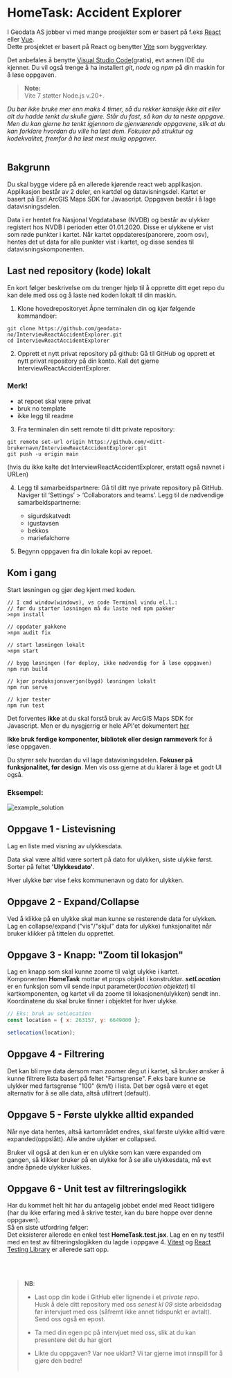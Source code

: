 # HomeTask: Accident Explorer

I Geodata AS jobber vi med mange prosjekter som er basert på f.eks [React](https://reactjs.org/) eller [Vue](https://vuejs.org/).<br />
Dette prosjektet er basert på React og benytter [Vite](https://vitejs.dev/) som byggverktøy.<br />

Det anbefales å benytte [Visual Studio Code](https://code.visualstudio.com/)(gratis), evt annen IDE du kjenner. Du vil også trenge å ha installert _git_, _node_ og _npm_ på din maskin for å løse oppgaven.

> **Note:**<br />
> Vite 7 støtter Node.js v.20+.<br />

_Du bør ikke bruke mer enn maks 4 timer, så du rekker kanskje ikke alt eller alt du hadde tenkt du skulle gjøre. Står du fast, så kan du ta neste oppgave. Men du kan gjerne ha tenkt igjennom de gjenværende oppgavene, slik at du kan forklare hvordan du ville ha løst dem.
Fokuser på struktur og kodekvalitet, fremfor å ha løst mest mulig oppgaver._
<br />
<br />

## Bakgrunn

Du skal bygge videre på en allerede kjørende react web applikasjon.
Applikasjon består av 2 deler, en kartdel og datavisningsdel.
Kartet er basert på Esri ArcGIS Maps SDK for Javascript.
Oppgaven består i å lage datavisningsdelen.

Data i er hentet fra Nasjonal Vegdatabase (NVDB) og består av ulykker registert hos NVDB i perioden etter 01.01.2020. Disse er ulykkene er vist som røde punkter i kartet. Når kartet oppdateres(panorere, zoom osv), hentes det ut data for alle punkter vist i kartet, og disse sendes til datavisningskomponenten.

## Last ned repository (kode) lokalt

En kort følger beskrivelse om du trenger hjelp til å opprette ditt eget repo du kan dele med oss og å laste ned koden lokalt til din maskin.

1. Klone hovedrepositoryet
   Åpne terminalen din og kjør følgende kommandoer:

```
git clone https://github.com/geodata-no/InterviewReactAccidentExplorer.git
cd InterviewReactAccidentExplorer
```

2. Opprett et nytt privat repository på github:
   Gå til GitHub og opprett et nytt privat repository på din konto. Kall det gjerne InterviewReactAccidentExplorer.

### Merk!

- at repoet skal være privat
- bruk no template
- ikke legg til readme

3.  Fra terminalen din sett remote til ditt private repository:

```
git remote set-url origin https://github.com/<ditt-brukernavn/InterviewReactAccidentExplorer.git
git push -u origin main
```

(hvis du ikke kalte det InterviewReactAccidentExplorer, erstatt også navnet i URLen)

4. Legg til samarbeidspartnere:
   Gå til ditt nye private repository på GitHub.
   Naviger til ‘Settings’ > ‘Collaborators and teams’.
   Legg til de nødvendige samarbeidspartnerne:

   - sigurdskatvedt
   - igustavsen
   - bekkos
   - mariefalchorre

5. Begynn oppgaven fra din lokale kopi av repoet.

## Kom i gang

Start løsningen og gjør deg kjent med koden.

```
// I cmd window(windows), vs code Terminal vindu el.l.:
// før du starter løsningen må du laste ned npm pakker
>npm install

// oppdater pakkene
>npm audit fix

// start løsningen lokalt
>npm start

// bygg løsningen (for deploy, ikke nødvendig for å løse oppgaven)
npm run build

// kjør produksjonsverjon(bygd) løsningen lokalt
npm run serve

// kjør tester
npm run test
```

Det forventes **ikke** at du skal forstå bruk av ArcGIS Maps SDK for Javascript. Men er du nysgjerrig er hele API'et dokumentert [her](https://developers.arcgis.com/javascript/latest/)

**Ikke bruk ferdige komponenter, bibliotek eller design rammeverk** for å løse oppgaven.

Du styrer selv hvordan du vil lage datavisningsdelen. **Fokuser på funksjonalitet, før design**. Men vis oss gjerne at du klarer å lage et godt UI også.

### Eksempel:

![example_solution](example%20solution.png)

## Oppgave 1 - Listevisning

Lag en liste med visning av ulykkesdata.

Data skal være alltid være sortert på dato for ulykken, siste ulykke først. Sorter på feltet **'Ulykkesdato'**.

Hver ulykke bør vise f.eks kommunenavn og dato for ulykken.

## Oppgave 2 - Expand/Collapse

Ved å klikke på en ulykke skal man kunne se resterende data for ulykken. Lag en collapse/expand ("vis"/"skjul" data for ulykke) funksjonalitet når bruker klikker på tittelen du opprettet.

## Oppgave 3 - Knapp: "Zoom til lokasjon"

Lag en knapp som skal kunne zoome til valgt ulykke i kartet.
<br />
Komponenten **HomeTask** mottar et props objekt i konstruktør. **_setLocation_** er en funksjon som vil sende input parameter(_location objektet_) til kartkomponenten, og kartet vil da zoome til lokasjonen(ulykken) sendt inn. Koordinatene du skal bruke finner i objektet for hver ulykke.

```javascript
// Eks: bruk av setLocation
const location = { x: 263157, y: 6649000 };

setlocation(location);
```

## Oppgave 4 - Filtrering

Det kan bli mye data dersom man zoomer deg ut i kartet, så bruker ønsker å kunne filtrere lista basert på feltet "Fartsgrense". F.eks bare kunne se ulykker med fartsgrense "100" (km/t) i lista.
Det bør også være et eget alternativ for å se alle data, altså ufiltrert (default).

## Oppgave 5 - Første ulykke alltid expanded

Når nye data hentes, altså kartområdet endres, skal første ulykke alltid være expanded(oppslått). Alle andre ulykker er collapsed.

Bruker vil også at den kun er en ulykke som kan være expanded om gangen, så klikker bruker på en ulykke for å se alle ulykkesdata, må evt andre åpnede ulykker lukkes.

## Oppgave 6 - Unit test av filtreringslogikk

Har du kommet helt hit har du antagelig jobbet endel med React tidligere (har du ikke erfaring med å skrive tester, kan du bare hoppe over denne oppgaven).
<br />
Så en siste utfordring følger:
<br />
Det eksisterer allerede en enkel test **HomeTask.test.jsx**. Lag en en ny testfil med en test av filtreringslogikken du lagde i oppgave 4.
[Vitest](https://vitest.dev/) og [React Testing Library](https://testing-library.com/docs/react-testing-library/intro/) er allerede satt opp.

<br />
<br />

> **NB**:
>
> - Last opp din kode i GitHub eller lignende i et _private repo_.
>   <br />Husk å dele ditt repository med oss _senest kl 09_ siste arbeidsdag før intervjuet med oss (såfremt ikke annet tidspunkt er avtalt). Send oss også en epost.
>
> - Ta med din egen pc på intervjuet med oss, slik at du kan presentere det du har gjort
>
> - Likte du oppgaven? Var noe uklart? Vi tar gjerne imot innspill for å gjøre den bedre!<br/><br/>

